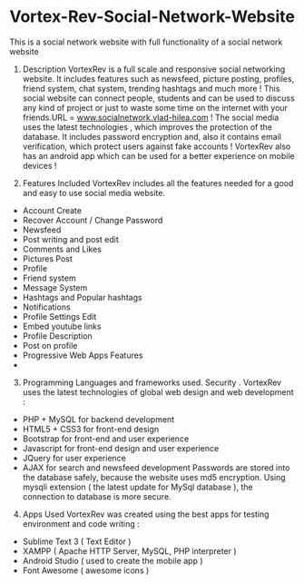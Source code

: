 # Vortex-Rev-Social-Network-Website
This is a social network website with full functionality of a social network website
1) Description
VortexRev is a full scale and responsive social networking website. It
includes features such as newsfeed, picture posting, profiles, friend
system, chat system, trending hashtags and much more ! This social
website can connect people, students and can be used to discuss any kind
of project or just to waste some time on the internet with your friends.URL =
www.socialnetwork.vlad-hilea.com !
The social media uses the latest technologies , which improves the
protection of the database. It includes password encryption and, also it
contains email verification, which protect users against fake accounts !
VortexRev also has an android app which can be used for a better
experience on mobile devices !

2) Features Included
VortexRev includes all the features needed for a good and easy to
use social media website.
- Account Create
- Recover Account / Change Password
- Newsfeed
- Post writing and post edit
- Comments and Likes
- Pictures Post
- Profile
- Friend system
- Message System
- Hashtags and Popular hashtags
- Notifications
- Profile Settings Edit
- Embed youtube links
- Profile Description
- Post on profile
- Progressive Web Apps Features
-
3) Programming Languages and frameworks
used. Security .
VortexRev uses the latest technologies of global web design
and web development :
- PHP + MySQL for backend development
- HTML5 + CSS3 for front-end design
- Bootstrap for front-end and user experience
- Javascript for front-end design and user experience
- JQuery for user experience
- AJAX for search and newsfeed development
Passwords are stored into the database safely, because the
website uses md5 encryption. Using mysqli extension ( the latest
update for MySql database ), the connection to database is more
secure.

4) Apps Used
VortexRev was created using the best apps for testing
environment and code writing :
- Sublime Text 3 ( Text Editor )
- XAMPP ( Apache HTTP Server, MySQL, PHP interpreter )
- Android Studio ( used to create the mobile app )
- Font Awesome ( awesome icons )
